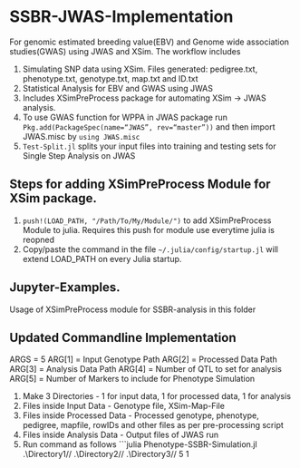 # SSBR-JWAS-Implementation
For genomic estimated breeding value(EBV) and Genome wide association studies(GWAS) using JWAS and XSim. The workflow includes 
1) Simulating SNP data using XSim. Files generated: pedigree.txt, phenotype.txt, genotype.txt, map.txt and ID.txt <br/>
2) Statistical Analysis for EBV and GWAS using JWAS <br/>
3) Includes XSimPreProcess package for automating XSim -> JWAS analysis. <br/>
4) To use GWAS function for WPPA in JWAS package run ```Pkg.add(PackageSpec(name=“JWAS”, rev=“master”))``` and then import JWAS.misc by ```using JWAS.misc ```
5) ```Test-Split.jl``` splits your input files into training and testing sets for Single Step Analysis on JWAS

## Steps for adding XSimPreProcess Module for XSim package.
1. ```push!(LOAD_PATH, "/Path/To/My/Module/")``` to add XSimPreProcess Module to julia. Requires this push for module use everytime julia is reopned
2. Copy/paste the command in the file ```~/.julia/config/startup.jl``` will extend LOAD_PATH on every Julia startup.

## Jupyter-Examples.
Usage of XSimPreProcess module for SSBR-analysis in this folder

## Updated Commandline Implementation 
ARGS = 5 
ARG[1] = Input Genotype Path
ARG[2] = Processed Data Path
ARG[3] = Analysis Data Path 
ARG[4] = Number of QTL to set for analysis 
ARG[5] = Number of Markers to include for Phenotype Simulation 

1. Make 3 Directories - 1 for input data, 1 for processed data, 1 for analysis 
2. Files inside Input Data -  Genotype file, XSim-Map-File
3. Files inside Processed Data - Processed genotype, phenotype, pedigree, mapfile, rowIDs and other files as per pre-processing script 
4. Files inside Analysis Data - Output files of JWAS run 
5. Run command as follows ```julia Phenotype-SSBR-Simulation.jl .\Directory1// .\Directory2// .\Directory3// 5 1

